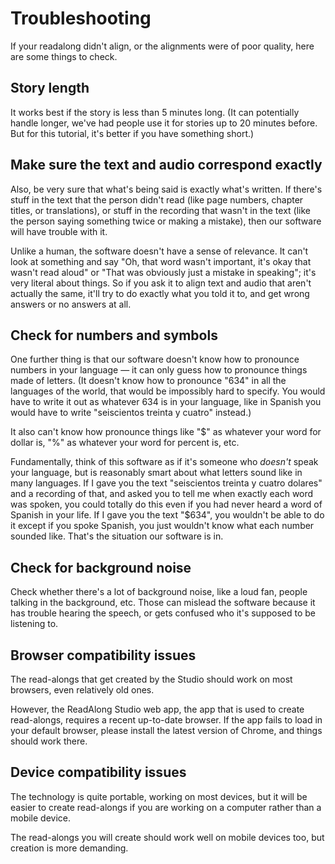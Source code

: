 # Troubleshooting 

If your readalong didn't align, or the alignments were of poor quality, here are some things to check.

## Story length

It works best if the story is less than 5 minutes long.  (It can potentially handle longer, we've had people use it for stories up to 20 minutes before.  But for this tutorial, it's better if you have something short.)

## Make sure the text and audio correspond exactly

Also, be very sure that what's being said is exactly what's written.  If there's stuff in the text that the person didn't read (like page numbers, chapter titles, or translations), or stuff in the recording that wasn't in the text (like the person saying something twice or making a mistake), then our software will have trouble with it.  

Unlike a human, the software doesn't have a sense of relevance.  It can't look at something and say "Oh, that word wasn't important, it's okay that wasn't read aloud" or "That was obviously just a mistake in speaking"; it's very literal about things.  So if you ask it to align text and audio that aren't actually the same, it'll try to do exactly what you told it to, and get wrong answers or no answers at all.

## Check for numbers and symbols 

One further thing is that our software doesn't know how to pronounce numbers in your language ― it can only guess how to pronounce things made of letters.  (It doesn't know how to pronounce "634" in all the languages of the world, that would be impossibly hard to specify.  You would have to write it out as whatever 634 is in your language, like in Spanish you would have to write "seiscientos treinta y cuatro" instead.)  

It also can't know how pronounce things like "$" as whatever your word for dollar is, "%" as whatever your word for percent is, etc.

Fundamentally, think of this software as if it's someone who *doesn't* speak your language, but is reasonably smart about what letters sound like in many languages.  If I gave you the text "seiscientos treinta y cuatro dolares" and a recording of that, and asked you to tell me when exactly each word was spoken, you could totally do this even if you had never heard a word of Spanish in your life.   If I gave you the text "$634", you wouldn't be able to do it except if you spoke Spanish, you just wouldn't know what each number sounded like.  That's the situation our software is in.  

## Check for background noise

Check whether there's a lot of background noise, like a loud fan, people talking in the background, etc.  Those can mislead the software because it has trouble hearing the speech, or gets confused who it's supposed to be listening to.

## Browser compatibility issues

The read-alongs that get created by the Studio should work on most browsers, even relatively old ones.

However, the ReadAlong Studio web app, the app that is used to create read-alongs, requires a recent up-to-date browser. If the app fails to load in your default browser, please install the latest version of Chrome, and things should work there.

## Device compatibility issues

The technology is quite portable, working on most devices, but it will be easier to create read-alongs if you are working on a computer rather than a mobile device.

The read-alongs you will create should work well on mobile devices too, but creation is more demanding.
